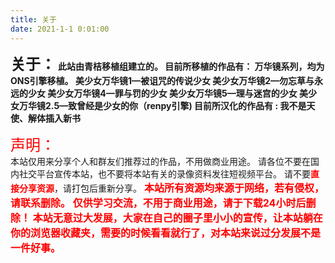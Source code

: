 ```yaml
---
title: 关于
date: 2021-1-1 0:01:00
---
```

<font size=5>**关于：**</font>
**此站由青桔移植组建立的。
目前所移植的作品有：
万华镜系列，均为ONS引擎移植。
美少女万华镜1—被诅咒的传说少女
美少女万华镜2—勿忘草与永远的少女
美少女万华镜4—罪与罚的少女
美少女万华镜5—理与迷宫的少女
美少女万华镜2.5—致曾经是少女的你（renpy引擎)
目前所汉化的作品有 : 我不是天使、解体插入新书**



<font color=#FF0000 size=5>声明：</font>  
本站仅用来分享个人和群友们推荐过的作品，不用做商业用途。
请各位不要在国内社交平台宣传本站，也不要将本站有关的录像资料发往短视频平台。
请不要<font color=#FF0000>**直接分享资源**</font>，请打包后重新分享。
<font color=#FF0000 size=3>**本站所有资源均来源于网络，若有侵权，请联系删除。
仅供学习交流，不用于商业用途，请于下载24小时后删除！
本站无意过大发展，大家在自己的圈子里小小的宣传，让本站躺在你的浏览器收藏夹，需要的时候看看就行了，对本站来说过分发展不是一件好事。**</font>

